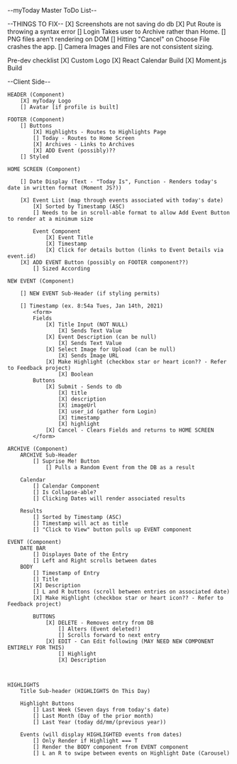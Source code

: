 --myToday Master ToDo List--

--THINGS TO FIX--
    [X] Screenshots are not saving do db
    [X] Put Route is throwing a syntax error
    [] Login Takes user to Archive rather than Home. 
    [] PNG files aren't rendering on DOM
    [] Hitting "Cancel" on Choose File crashes the app. 
    [] Camera Images and Files are not consistent sizing. 

Pre-dev checklist
    [X] Custom Logo
    [X] React Calendar Build
    [X] Moment.js Build
   

--Client Side--


    HEADER (Component)
        [X] myToday Logo
        [] Avatar [if profile is built]

    FOOTER (Component)
        [] Buttons
            [X] Highlights - Routes to Highlights Page
            [] Today - Routes to Home Screen
            [X] Archives - Links to Archives
            [X] ADD Event (possibly)??
        [] Styled

    HOME SCREEN (Component)

        [] Date Display (Text - "Today Is", Function - Renders today's date in written format (Moment JS?))

        [X] Event List (map through events associated with today's date)
            [X] Sorted by Timestamp (ASC)
            [] Needs to be in scroll-able format to allow Add Event Button to render at a minimum size

            Event Component
                [X] Event Title
                [X] Timestamp
                [X] Click for details button (links to Event Details via event.id)
        [X] ADD EVENT Button (possibly on FOOTER component??)
            [] Sized According 

    NEW EVENT (Component)

        [] NEW EVENT Sub-Header (if styling permits)

        [] Timestamp (ex. 8:54a Tues, Jan 14th, 2021) 
            <form> 
            Fields
                [X] Title Input (NOT NULL)
                    [X] Sends Text Value
                [X] Event Description (can be null)
                    [X] Sends Text Value
                [X] Select Image for Upload (can be null)
                    [X] Sends Image URL
                [X] Make Highlight (checkbox star or heart icon?? - Refer to Feedback project)
                    [X] Boolean 
            Buttons
                [X] Submit - Sends to db
                    [X] title
                    [X] description
                    [X] imageUrl
                    [X] user_id (gather form Login)
                    [X] timestamp
                    [X] highlight
                [X] Cancel - Clears Fields and returns to HOME SCREEN
            </form>

    ARCHIVE (Component)
        ARCHIVE Sub-Header
            [] Suprise Me! Button
                [] Pulls a Random Event from the DB as a result
        
        Calendar
            [] Calendar Component
            [] Is Collapse-able?
            [] Clicking Dates will render associated results

        Results
            [] Sorted by Timestamp (ASC)
            [] Timestamp will act as title
            [] "Click to View" button pulls up EVENT component   

    EVENT (Component)
        DATE BAR
            [] Displayes Date of the Entry
            [] Left and Right scrolls between dates
        BODY
            [] Timestamp of Entry
            [] Title
            [X] Description
            [] L and R buttons (scroll between entries on associated date)
            [X] Make Highlight (checkbox star or heart icon?? - Refer to Feedback project)

            BUTTONS
                [X] DELETE - Removes entry from DB
                    [] Alters (Event deleted!) 
                    [] Scrolls forward to next entry
                [X] EDIT - Can Edit following (MAY NEED NEW COMPONENT ENTIRELY FOR THIS)
                    [] Highlight 
                    [X] Description
                       
    

    HIGHLIGHTS
        Title Sub-header (HIGHLIGHTS On This Day)

        Highlight Buttons
            [] Last Week (Seven days from today's date)
            [] Last Month (Day of the prior month)
            [] Last Year (today dd/mm/(previous year))

        Events (will display HIGHLIGHTED events from dates)
            [] Only Render if Highlight === T
            [] Render the BODY component from EVENT component
            [] L an R to swipe between events on Highlight Date (Carousel)

    

    

    

    


    


               
        


    

    

